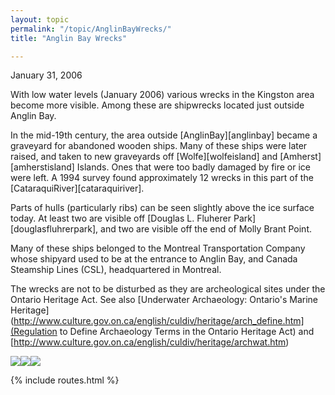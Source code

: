 ```yaml
---
layout: topic
permalink: "/topic/AnglinBayWrecks/"
title: "Anglin Bay Wrecks"

---
```


January 31, 2006

With low water levels (January 2006) various wrecks in the Kingston area become more visible.  Among these are shipwrecks located just outside Anglin Bay.

In the mid-19th century, the area outside [AnglinBay][anglinbay] became a graveyard for abandoned wooden ships.  Many of these ships were later raised, and taken to new graveyards off [Wolfe][wolfeisland] and [Amherst][amherstisland] Islands. Ones that were too badly damaged by fire or ice were left.  A 1994  survey found approximately 12 wrecks in this part of the [CataraquiRiver][cataraquiriver].

Parts of hulls (particularly ribs) can be seen slightly above the ice surface today.  At least two are visible off [Douglas L. Fluherer Park][douglasfluhrerpark], and two are visible off the end of Molly Brant Point.

Many of these ships belonged to the Montreal Transportation Company whose shipyard used to be at the entrance to Anglin Bay, and Canada Steamship Lines (CSL), headquartered in Montreal.

The wrecks are not to be disturbed as they are archeological sites under the Ontario Heritage Act.  See also [Underwater Archaeology: Ontario's Marine Heritage](http://www.culture.gov.on.ca/english/culdiv/heritage/arch_define.htm](Regulation to Define Archaeology Terms in the Ontario Heritage Act) and [http://www.culture.gov.on.ca/english/culdiv/heritage/archwat.htm)

<img src="images/AnglinBayJan06,5.jpg"><img src="images/AnglinBayJan06,6.jpg"><img src="images/AnglinBayJan06,7.jpg">

{% include routes.html %}
